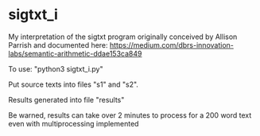 # sigtxt_i
My interpretation of the sigtxt program originally conceived by Allison Parrish and documented here: https://medium.com/dbrs-innovation-labs/semantic-arithmetic-ddae153ca849

To use: "python3 sigtxt_i.py" 

Put source texts into files "s1" and "s2".

Results generated into file "results"

Be warned, results can take over 2 minutes to process for a 200 word text even with multiprocessing implemented
